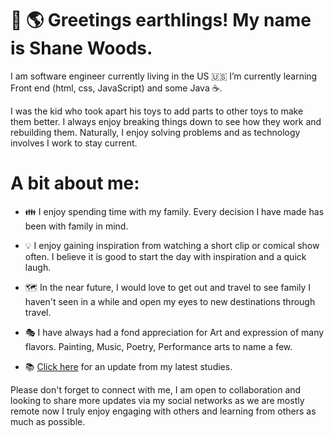 # 👋 🌎 Greetings earthlings! My name is Shane Woods. 

I am software engineer currently living in the US 🇺🇸  I’m currently learning Front end (html, css, JavaScript) and some Java ☕. 

I was the kid who took apart his toys to add parts to other toys to make them better. I always enjoy breaking things down to see how they work and rebuilding them. Naturally, I enjoy solving problems and as technology involves I work to stay current. 

# A bit about me: 

- 👪  I enjoy spending time with my family. Every decision I have made has been with family in mind. 
- 💡  I enjoy gaining inspiration from watching a short clip or comical show often. I believe it is good to start the day with inspiration and a quick laugh. 
- 🗺️  In the near future, I would love to get out and travel to see family I haven't seen in a while and open my eyes to new destinations through travel. 
- 🎭  I have always had a fond appreciation for Art and expression of many flavors. Painting, Music, Poetry, Performance arts to name a few. 

- 📚  [Click here][1] for an update from my latest studies.

[1]:https://github.com/shanewoods/List-of-courses/ "Click here"

Please don't forget to connect with me, I am open to collaboration and looking to share more updates via my social networks as we are mostly remote now I truly enjoy engaging with others and learning from others as much as possible. 




<!---
shanewoods/shanewoods is a ✨ special ✨ repository because its `README.md` (this file) appears on your GitHub profile.
You can click the Preview link to take a look at your changes.
--->
